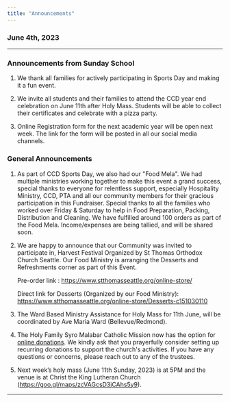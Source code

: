 ```yaml
---
title: "Announcements"
---
```


### June 4th, 2023
---

### Announcements from Sunday School

1. We thank all families for actively participating in Sports Day and making it a fun event.

2. We invite all students and their families to attend the CCD year end celebration on June 11th after Holy Mass. Students will be able to collect their certificates and celebrate with a pizza party.

3. Online Registration form for the next academic year will be open next week. The link for the form will be posted in all our social media channels.

### General Announcements

1. As part of CCD Sports Day, we also had our "Food Mela". We had multiple ministries working together to make this event a grand success, special  thanks to everyone for relentless support, especially Hospitality Ministry, CCD, PTA and all our community members for their gracious participation in this Fundraiser. Special thanks to all the families who worked over Friday & Saturday to help in Food Preparation, Packing, Distribution and Cleaning. We have fulfilled around 100 orders as part of the Food Mela. Income/expenses are being tallied, and will be shared soon.

2. We are happy to announce that our Community was invited to participate in, Harvest Festival Organized by St Thomas Orthodox Church Seattle. Our Food Ministry is arranging the Desserts and Refreshments corner as part of this Event.

   Pre-order link : https://www.stthomasseattle.org/online-store/
   
   Direct link for Desserts (Organized by our Food Ministry): https://www.stthomasseattle.org/online-store/Desserts-c151030110

3. The Ward Based Ministry Assistance for Holy Mass for 11th June, will be coordinated by Ave Maria Ward (Bellevue/Redmond).

4. The Holy Family Syro Malabar Catholic Mission now has the option for <a target="_blank" href="https://holyfamilyseattle.org/donation/">online donations</a>. We kindly ask that you prayerfully consider setting up recurring donations to support the church's activities. If you have any questions or concerns, please reach out to any of the trustees.

5. Next week’s holy mass (June 11th Sunday, 2023) is at 5PM and the venue is at Christ the King Lutheran Church (https://goo.gl/maps/zcVAGcsD3jCAhs5y9).

---

